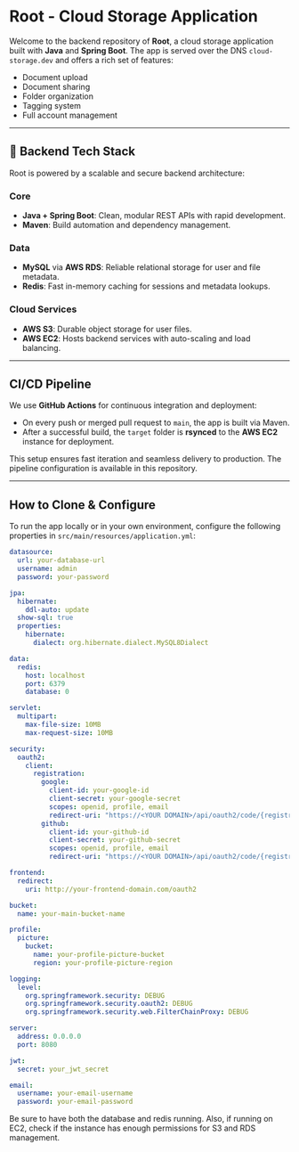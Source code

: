 # Root - Cloud Storage Application

Welcome to the backend repository of **Root**, a cloud storage application built with **Java** and **Spring Boot**. The app is served over the DNS `cloud-storage.dev` and offers a rich set of features:

-  Document upload  
-  Document sharing  
-  Folder organization  
-  Tagging system  
-  Full account management  

---

## 🚀 Backend Tech Stack

Root is powered by a scalable and secure backend architecture:

###  Core
- **Java + Spring Boot**: Clean, modular REST APIs with rapid development.
- **Maven**: Build automation and dependency management.

###  Data
- **MySQL** via **AWS RDS**: Reliable relational storage for user and file metadata.
- **Redis**: Fast in-memory caching for sessions and metadata lookups.

###  Cloud Services
- **AWS S3**: Durable object storage for user files.
- **AWS EC2**: Hosts backend services with auto-scaling and load balancing.

---

##  CI/CD Pipeline

We use **GitHub Actions** for continuous integration and deployment:

- On every push or merged pull request to `main`, the app is built via Maven.
- After a successful build, the `target` folder is **rsynced** to the **AWS EC2** instance for deployment.

This setup ensures fast iteration and seamless delivery to production. The pipeline configuration is available in this repository.

---

##  How to Clone & Configure

To run the app locally or in your own environment, configure the following properties in `src/main/resources/application.yml`:

```yaml
datasource:
  url: your-database-url
  username: admin
  password: your-password

jpa:
  hibernate:
    ddl-auto: update
  show-sql: true
  properties:
    hibernate:
      dialect: org.hibernate.dialect.MySQL8Dialect

data:
  redis:
    host: localhost
    port: 6379
    database: 0

servlet:
  multipart:
    max-file-size: 10MB
    max-request-size: 10MB

security:
  oauth2:
    client:
      registration:
        google:
          client-id: your-google-id
          client-secret: your-google-secret
          scopes: openid, profile, email
          redirect-uri: "https://<YOUR DOMAIN>/api/oauth2/code/{registrationId}"
        github:
          client-id: your-github-id
          client-secret: your-github-secret
          scopes: openid, profile, email
          redirect-uri: "https://<YOUR DOMAIN>/api/oauth2/code/{registrationId}"

frontend:
  redirect:
    uri: http://your-frontend-domain.com/oauth2

bucket:
  name: your-main-bucket-name

profile:
  picture:
    bucket:
      name: your-profile-picture-bucket
      region: your-profile-picture-region

logging:
  level:
    org.springframework.security: DEBUG
    org.springframework.security.oauth2: DEBUG
    org.springframework.security.web.FilterChainProxy: DEBUG

server:
  address: 0.0.0.0
  port: 8080

jwt:
  secret: your_jwt_secret

email:
  username: your-email-username
  password: your-email-password
```

Be sure to have both the database and redis running. Also, if running on EC2, check if the instance has enough permissions for S3 and RDS management.
